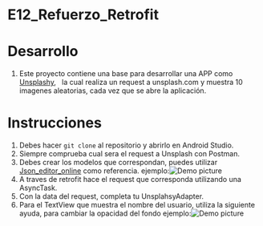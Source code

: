 # E12_Refuerzo_Retrofit
  # Desarrollo
  
1. Este proyecto contiene una base para desarrollar una APP como [Unsplashy](https://play.google.com/store/apps/details?id=com.desafiolatam.unsplashy),
   la cual realiza un request a unsplash.com y muestra 10 imagenes aleatorias, cada vez que se abre la aplicación.

  # Instrucciones
   
1.  Debes hacer `git clone` al repositorio y abrirlo en Android Studio.
2.  Siempre comprueba cual sera el request a Unsplash con Postman.
3.  Debes crear los  modelos que correspondan, puedes utilizar [Json_editor_online](http://www.jsoneditoronline.org/) como referencia.
    ejemplo:![Demo picture](https://firebasestorage.googleapis.com/v0/b/bilearning-3a15b.appspot.com/o/e12_refuerzo_retrofit%2FGif%20Json%20online%20editor.gif?alt=media&token=f29dcf7c-db29-417a-b2cb-7eac90e1c359)
4.  A traves de retrofit hace el request que corresponda utilizando una AsyncTask.
5.  Con la data del request, completa tu UnsplahsyAdapter.
6.  Para el TextView que muestra el nombre del usuario, utiliza la siguiente ayuda, para cambiar la opacidad del fondo
ejemplo:![Demo picture](https://firebasestorage.googleapis.com/v0/b/bilearning-3a15b.appspot.com/o/e12_refuerzo_retrofit%2FGif%20Opacity.gif?alt=media&token=b5849752-cd77-4bdb-a7d4-326f52d3a9c2)



